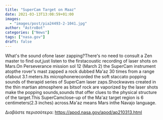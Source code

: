 ```yaml
---
title: "SuperCam Target on Maaz"
date: 2021-03-13T13:08:59+01:00
images:
  - "images/post/pia24493-2-1041.jpg"
author: "AstroBot"
categories: ["News"]
tags: ["nasa.gov"]
draft: false
---
```


What's the sound ofone laser zapping?There's no need to consult a Zen master to find out,just listen to the firstacoustic recording of laser shots on Mars.On Perseverance mission sol 12 (March 2) the SuperCam instrument atopthe rover's mast zapped a rock dubbed Ma'az 30 times from a range ofabout 3.1 meters.Its microphonerecorded the soft staccato popping sounds of therapid series of SuperCam laser zaps.Shockwaves created in the thin martian atmosphere as bitsof rock are vaporized by the laser shots make the popping sounds,sounds that offer clues to the physical structure of the target.This SuperCamclose-up of the Ma'az target region is 6 centimeters(2.3 inches) across.Ma'az means Mars inthe Navajo language.

Διαβάστε περισσότερα: https://apod.nasa.gov/apod/ap210313.html
